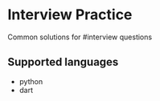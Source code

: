# Interview Practice

Common solutions for #interview questions

## Supported languages

* python
* dart
